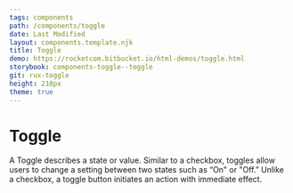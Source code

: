 ```yaml
---
tags: components
path: /components/toggle
date: Last Modified
layout: components.template.njk
title: Toggle
demo: https://rocketcom.bitbucket.io/html-demos/toggle.html
storybook: components-toggle--toggle
git: rux-toggle
height: 210px
theme: true
---
```


# Toggle

A Toggle describes a state or value. Similar to a checkbox, toggles allow users to change a setting between two states such as “On" or "Off.” Unlike a checkbox, a toggle button initiates an action with immediate effect.
